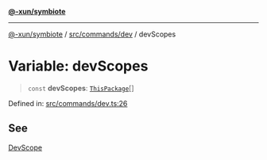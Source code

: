 [**@-xun/symbiote**](../../../../README.md)

***

[@-xun/symbiote](../../../../README.md) / [src/commands/dev](../README.md) / devScopes

# Variable: devScopes

> `const` **devScopes**: [`ThisPackage`](../../../configure/enumerations/ThisPackageGlobalScope.md#thispackage)[]

Defined in: [src/commands/dev.ts:26](https://github.com/Xunnamius/symbiote/blob/f7710f4f934dcf5d1854513049f64b1f4706241a/src/commands/dev.ts#L26)

## See

[DevScope](../../../configure/enumerations/ThisPackageGlobalScope.md)
